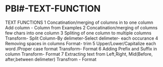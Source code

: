 # PBI#-TEXT-FUNCTION #
TEXT FUNCTIONS
1  Concatination/merging of columns in to one column
Add column - Column from Examples
2 Concatination/merging of columns few chars into one column
3 Spliting of one column to multiple columns
Transform- Split Column-By delimeter-Select delimeter- each occurance
4 Removing spaces in columns
Format- trim
5 Upper/Lower/Capitalize each word /Proper case format
Transform- Format
6 Adding  Prefix and Suffix in column
Transform- Format
7 Extracting text  from Left,Right, Mid(Before, after,between delimeter)
Transfrom - Format 

